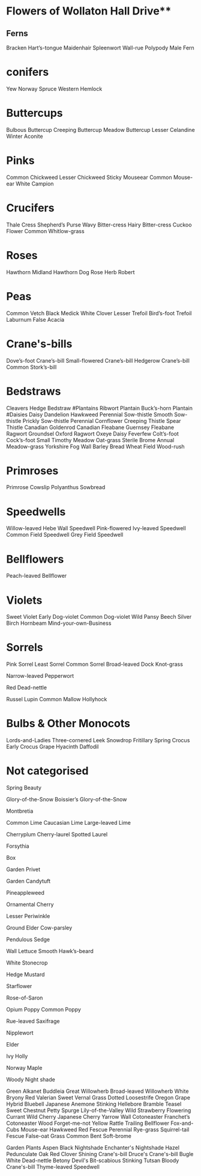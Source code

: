 # Flowers of Wollaton Hall Drive**

## Ferns
Bracken
Hart’s-tongue
Maidenhair Spleenwort
Wall-rue
Polypody
Male Fern
# conifers
Yew
Norway Spruce
Western Hemlock
# Buttercups
Bulbous Buttercup
Creeping Buttercup
Meadow Buttercup
Lesser Celandine
Winter Aconite
# Pinks
Common Chickweed
Lesser Chickweed
Sticky Mouseear
Common Mouse-ear
White Campion
# Crucifers
Thale Cress
Shepherd’s Purse
Wavy Bitter-cress
Hairy Bitter-cress
Cuckoo Flower
Common Whitlow-grass
# Roses
Hawthorn
Midland Hawthorn
Dog Rose
Herb Robert
# Peas
Common Vetch
Black Medick
White Clover
Lesser Trefoil
Bird’s-foot Trefoil
Laburnum
False Acacia
# Crane's-bills
Dove’s-foot Crane’s-bill
Small-flowered Crane’s-bill
Hedgerow Crane’s-bill
Common Stork’s-bill
# Bedstraws
Cleavers
Hedge Bedstraw
#Plantains
Ribwort Plantain
Buck’s-horn Plantain
#Daisies
Daisy
Dandelion
Hawkweed
Perennial Sow-thistle
Smooth Sow-thistle
Prickly Sow-thistle
Perennial Cornflower
Creeping Thistle
Spear Thistle
Canadian Goldenrod
Canadian Fleabane
Guernsey Fleabane
Ragwort
Groundsel
Oxford Ragwort
Oxeye Daisy
Feverfew
Colt’s-foot
Cock’s-foot
Small Timothy
Meadow Oat-grass
Sterile Brome
Annual Meadow-grass
Yorkshire Fog
Wall Barley
Bread Wheat
Field Wood-rush
# Primroses
Primrose
Cowslip
Polyanthus
Sowbread
# Speedwells
Willow-leaved Hebe
Wall Speedwell
Pink-flowered Ivy-leaved Speedwell
Common Field Speedwell
Grey Field Speedwell
# Bellflowers
Peach-leaved Bellflower
# Violets
Sweet Violet
Early Dog-violet
Common Dog-violet
Wild Pansy
Beech
Silver Birch
Hornbeam
Mind-your-own-Business
# Sorrels
Pink Sorrel
Least Sorrel
Common Sorrel
Broad-leaved Dock
Knot-grass

Narrow-leaved Pepperwort

Red Dead-nettle

Russel Lupin
Common Mallow
Hollyhock

# Bulbs & Other Monocots
Lords-and-Ladies
Three-cornered Leek
Snowdrop
Fritillary
Spring Crocus
Early Crocus
Grape Hyacinth
Daffodil

# Not categorised
Spring Beauty

Glory-of-the-Snow
Boissier’s Glory-of-the-Snow

Montbretia

Common Lime
Caucasian Lime
Large-leaved Lime

Cherryplum
Cherry-laurel
Spotted Laurel

Forsythia

Box

Garden Privet

Garden Candytuft

Pineappleweed

Ornamental Cherry

Lesser Periwinkle

Ground Elder
Cow-parsley

Pendulous Sedge

Wall Lettuce
Smooth Hawk’s-beard

White Stonecrop

Hedge Mustard

Starflower

Rose-of-Saron

Opium Poppy
Common Poppy

Rue-leaved Saxifrage

Nipplewort

Elder

Ivy
Holly

Norway Maple

Woody Night shade

Green Alkanet
Buddleia
Great Willowherb
Broad-leaved Willowherb
White Bryony
Red Valerian
Sweet Vernal Grass
Dotted Loosestrife
Oregon Grape
Hybrid Bluebell
Japanese Anemone
Stinking Hellebore
Bramble
Teasel
Sweet Chestnut
Petty Spurge
Lily-of-the-Valley
Wild Strawberry
Flowering Currant
Wild Cherry
Japanese Cherry
Yarrow
Wall Cotoneaster
Franchet’s Cotoneaster
Wood Forget-me-not
Yellow Rattle
Trailing Bellflower
Fox-and-Cubs
Mouse-ear Hawkweed
Red Fescue
Perennial Rye-grass
Squirrel-tail Fescue
False-oat Grass
Common Bent
Soft-brome

Garden Plants
Aspen
Black Nightshade
Enchanter's Nightshade
Hazel
Pedunculate Oak
Red Clover
Shining Crane's-bill
Druce's Crane's-bill
Bugle
White Dead-nettle
Betony
Devil's Bit-scabious
Stinking Tutsan
Bloody Crane's-bill
Thyme-leaved Speedwell
